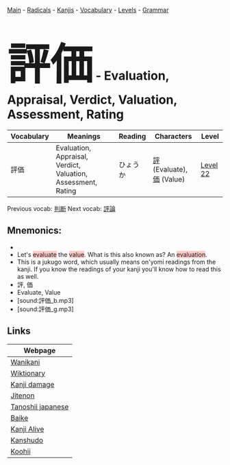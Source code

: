<style> bigfont {font-size: 100px}</style>
[Main](../README.md) -
[Radicals](../radicals.md) -
[Kanjis](../kanjis.md) -
[Vocabulary](../vocabulary.md) -
[Levels](../levels.md) -
[Grammar](../grammar.md)
# <bigfont> 評価</bigfont> - Evaluation, Appraisal, Verdict, Valuation, Assessment, Rating 

| Vocabulary | Meanings | Reading | Characters | Level |
| --- | --- | --- | --- | --- |
| 評価 | Evaluation, Appraisal, Verdict, Valuation, Assessment, Rating | ひょうか |  [評](../kanjis/評.md) (Evaluate), [価](../kanjis/価.md) (Value) | [Level 22](../levels/wk_level22.md) |

Previous vocab: [判断](判断.md) Next vocab: [評論](評論.md) 

## Mnemonics:

* 
* Let's <span style="background-color:#ffcccb"> evaluate</span> the <span style="background-color:#ffcccb"> value</span>. What is this also known as? An <span style="background-color:#ffcccb"> evaluation</span>.
* This is a jukugo word, which usually means on'yomi readings from the kanji. If you know the readings of your kanji you'll know how to read this as well.
* 評, 価
* Evaluate, Value
* [sound:評価_b.mp3]
* [sound:評価_g.mp3]


## Links 

| Webpage |
| --- |
| [Wanikani          ](https://www.wanikani.com/kanji/評価) |
| [Wiktionary        ](https://en.wiktionary.org/wiki/評価) |
| [Kanji damage      ](http://www.kanjidamage.com/kanji/search?utf8=✓&q=評価) |
| [Jitenon           ](https://jitenon.com/kanji/評価) |
| [Tanoshii japanese ](https://www.tanoshiijapanese.com/dictionary/kanji.cfm?k=評価) |
| [Baike             ](https://baike.baidu.com/item/評価) |
| [Kanji Alive       ](https://app.kanjialive.com/評価) |
| [Kanshudo          ](https://www.kanshudo.com/searchmn?q=評価) |
| [Koohii            ](https://kanji.koohii.com/study/kanji/評価) |
